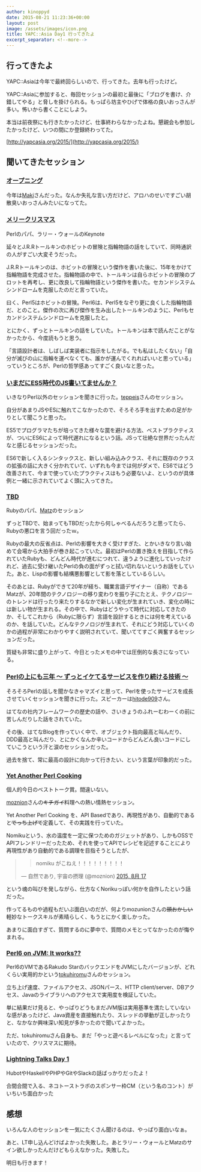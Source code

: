 ```yaml
---
author: kinoppyd
date: 2015-08-21 11:23:36+00:00
layout: post
image: /assets/images/icon.png
title: YAPC::Asia Day1 行ってきたよ
excerpt_separator: <!--more-->
---
```


## 行ってきたよ


YAPC::Asiaは今年で最終回らしいので、行ってきた。去年も行ったけど。

YAPC::Asiaに参加すると、毎回セッションの最初と最後に「ブログを書け、介錯してやる」と脅しを掛けられる。もっぱら坊主やひげで体格の良いおっさんが多い。怖いから書くことにしよう。

本当は前夜祭にも行きたかったけど、仕事終わらなかったよね。懇親会も参加したかったけど、いつの間にか登録終わってた。

[http://yapcasia.org/2015/](http://yapcasia.org/2015/)


## 聞いてきたセッション


<!--more-->


### [オープニング](http://yapcasia.org/2015/talk/show/1ffa6f7a-f5e8-11e4-a4ec-49b37d574c3a)


今年は[Maki](https://twitter.com/lestrrat)さんだった。なんか失礼な言い方だけど、アロハのせいですごい胡散臭いおっさんみたいになってた。


### [メリークリスマス](http://yapcasia.org/2015/talk/show/1ffa6f7a-f5e8-11e4-a4ec-49b37d574c3a)


Perlのパパ、ラリー・ウォールのKeynote

延々とJ.R.Rトールキンのホビットの冒険と指輪物語の話をしていて、同時通訳の人がすごい大変そうだった。

J.R.Rトールキンのは、ホビットの冒険という傑作を書いた後に、15年をかけて指輪物語を完成させた。指輪物語の中で、トールキンは自らホビットの冒険のプロットを再考し、更に改良して指輪物語という傑作を書いた。セカンドシステムシンドロームを克服したのだと言っていた。

曰く、Perl5はホビットの冒険。Perl6は、Perl5をなぞり更に良くした指輪物語だ、とのこと。傑作の次に再び傑作を生み出したトールキンのように、Perlもセカンドシステムシンドロームを克服したと。

とにかく、ずっとトールキンの話をしていた。トールキンは本で読んだことがなかったから、今度読もうと思う。

「言語設計者は、しばしば実装者に指示をしたがる。でも私はしたくない」「自分が滅びの山に指輪を運べなくても、誰かが運んでくれればいいと思っている」っていうところが、Perlの哲学感あってすごく良いなと思った。


### [いまだにES5時代のJS書いてませんか？](http://yapcasia.org/2015/talk/show/44721562-10e4-11e5-88a0-d7f07d574c3a)


いきなりPerl以外のセッションを聞きに行った。[teppeis](https://twitter.com/teppeis)さんのセッション。

自分があまりJSやESに触れてこなかったので、そろそろ手を出すための足がかりとして聞こうと思った。

ES5でプログラマたちが培ってきた様々な罠を避ける方法、ベストプラクティスが、ついにES6によって時代遅れになるという話。JSって壮絶な世界だったんだなと感じるセッションだった。

ES6で新しく入るシンタックスと、新しい組み込みクラス、それに既存のクラスの拡張の話に大きく分かれていて、いずれも今までは何がダメで、ES6ではどう改善されて、今まで使っていたプラクティスはもう必要ないよ、というのが具体例と一緒に示されていてよく頭に入ってきた。


### [TBD](http://yapcasia.org/2015/talk/show/cc0ec485-1879-11e5-aca1-525412004261)


Rubyのパパ、[Matz](https://twitter.com/yukihiro_matz)のセッション

ずっとTBDで、始まってもTBDだったから何しゃべるんだろうと思ってたら、Rubyの悪口を言う回だったｗ。

Rubyの最大の反省点は、Perlの影響を大きく受けすぎた、とかいきなり言い始めて会場から大拍手が巻き起こっていた。最初はPerlの置き換えを目指して作られていたRubyも、どんどん時代が進むにつれて、違うように進化していったけれど、過去に受け継いたPerlの負の面がずっと拭い切れないというお話をしていた。あと、Lispの影響も結構悪影響として影を落としているらしい。

そのあとは、Rubyができて20年が経ち、職業言語デザイナー（自称）であるMatzが、20年間のテクノロジーの移り変わりを振り子にたとえ、テクノロジーのトレンドは行ったり来たりするなかで新しい変化が生まれていき、変化の時には新しい物が生まれる。その中で、Rubyはどうやって時代に対応してきたのか、そしてこれから（Rubyに限らず）言語を設計するときには何を考えているのか、を話していた。どんなテクノロジが生まれて、それにどう対応していくのかの過程が非常にわかりやすく説明されていて、聞いててすごく興奮するセッションだった。

質疑も非常に盛り上がって、今日とったメモの中では圧倒的な長さになっている。


### [Perlの上にも三年 〜 ずっとイケてるサービスを作り続ける技術 〜](http://yapcasia.org/2015/talk/show/de9e7a1e-136d-11e5-a9fc-d9f87d574c3a)


そろそろPerlの話しを聞かなきゃマズイと思って、Perlを使ったサービスを成長させていくセッションを聞きに行った。スピーカーは[hitode909](https://twitter.com/hitode909)さん。

はてなの社内フレームワークの歴史の話や、さいきょうのふれーむわーくの前に苦しんだりした話をされていた。

その後、はてなBlogを作っていく中で、オブジェクト指向最高と叫んだり、DDD最高と叫んだり、とにかくなんか辛いコードからどんどん良いコードにしていこうという汗と涙のセッションだった。

過去を捨て、常に最高の設計に向かって行きたい、という言葉が印象的だった。


### [Yet Another Perl Cooking](http://yapcasia.org/2015/talk/show/bb82c8fc-12a3-11e5-962e-d9f87d574c3a)


個人的今日のベストトーク賞。間違いない。

[moznion](https://twitter.com/moznion)さんの<del>キチガイ</del>料理への熱い情熱セッション。

Yet Another Perl Cooking を、API Basedであり、再現性があり、自動的であると<del>でっち上げて</del>定義して、その実践を行っていた。

Nomikuという、水の温度を一定に保つためのガジェットがあり、しかもOSSでAPIフレンドリーだったため、それを使ってAPIでレシピを記述することにより再現性があり自動的である調理を目指そうとしたが、


<blockquote>

> 
> nomiku がこねえ！！！！！！！！！
> 
> 
— 自然であり, 宇宙の摂理 (@moznion) [2015, 8月 17](https://twitter.com/moznion/status/633301217452527616)</blockquote>



という魂の叫びを発しながら、仕方なくNorikuっぽい何かを自作したという話だった。

作ってるものや過程もだいぶ面白いのだが、何よりmozunionさんの<del>頭おかしい</del>軽妙なトークスキルが素晴らしく、もうとにかく楽しかった。

あまりに面白すぎて、質問するのに夢中で、質問のメモとってなかったのが悔やまれる。


### [Perl6 on JVM: It works??](http://yapcasia.org/2015/talk/show/53944d48-09ba-11e5-998a-67dc7d574c3a)


Perl6のVMであるRakudo StarのバックエンドをJVMにしたバージョンが、どれくらい実用的かという[tokuhiromu](https://github.com/tokuhirom)さんのセッション。

立ち上げ速度、ファイルアクセス、JSONパース、HTTP client/server、DBアクセス、Javaのライブラリへのアクセスで実用度を検証していた。

単に結果だけ見ると、やっぱりどうもまだJVM版は実用基準を満たしていないな感があったけど、Java資産を直接触れたり、スレッドの挙動が正しかったりと、なかなか興味深い知見が多かったので聞いてよかった。

ただ、tokuhiromuさん自身も、まだ「やっと遊べるレベルになった」と言っていたので、クリスマスに期待。


### [Lightning Talks Day 1](http://yapcasia.org/2015/talk/show/22957e9c-1872-11e5-aca1-525412004261)


HubotやHaskellやPHPやGitやSlackの話ばっかりだったよ！

合間合間で入る、ネコトーストラボのスポンサー枠CM（という名のコント）がいちいち面白かった


## 感想


いろんな人のセッションを一気にたくさん聞けるのは、やっぱり面白いなぁ。

あと、LT申し込んどけばよかった失敗した。あとラリー・ウォールとMatzのサイン欲しかったんだけどもらえなかった。失敗した。

明日も行きます！
